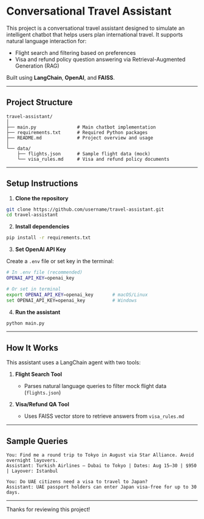 
#  Conversational Travel Assistant 

This project is a conversational travel assistant designed to simulate an intelligent chatbot that helps users plan international travel. It supports natural language interaction for:

- Flight search and filtering based on preferences
- Visa and refund policy question answering via Retrieval-Augmented Generation (RAG)

Built using **LangChain**, **OpenAI**, and **FAISS**.

---

##  Project Structure

```
travel-assistant/
│
├── main.py               # Main chatbot implementation
├── requirements.txt      # Required Python packages
├── README.md             # Project overview and usage
│
└── data/
    ├── flights.json      # Sample flight data (mock)
    └── visa_rules.md     # Visa and refund policy documents
```

---

##  Setup Instructions

1. **Clone the repository**

```bash
git clone https://github.com/username/travel-assistant.git
cd travel-assistant
```

2. **Install dependencies**

```bash
pip install -r requirements.txt
```

3. **Set OpenAI API Key**

Create a `.env` file or set key in the terminal:

```bash
# In .env file (recommended)
OPENAI_API_KEY=openai_key

# Or set in terminal
export OPENAI_API_KEY=openai_key       # macOS/Linux
set OPENAI_API_KEY=openai_key          # Windows
```

4. **Run the assistant**

```bash
python main.py
```

---

##  How It Works

This assistant uses a LangChain agent with two tools:

1. **Flight Search Tool**
   - Parses natural language queries to filter mock flight data (`flights.json`)

2. **Visa/Refund QA Tool**
   - Uses FAISS vector store to retrieve answers from `visa_rules.md`

---

##  Sample Queries

```text
You: Find me a round trip to Tokyo in August via Star Alliance. Avoid overnight layovers.
Assistant: Turkish Airlines – Dubai to Tokyo | Dates: Aug 15–30 | $950 | Layover: Istanbul

You: Do UAE citizens need a visa to travel to Japan?
Assistant: UAE passport holders can enter Japan visa-free for up to 30 days.
```
---
Thanks for reviewing this project!
